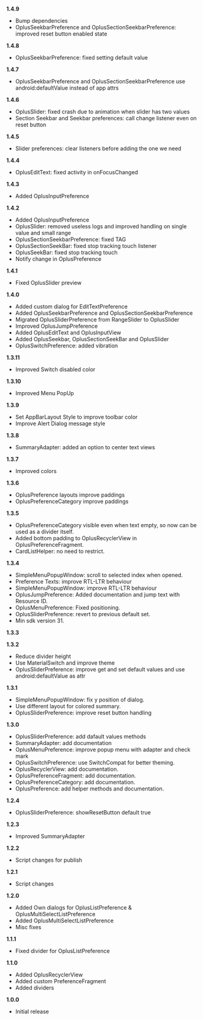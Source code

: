 **1.4.9**  
- Bump dependencies  
- OplusSeekbarPreference and OplusSectionSeekbarPreference: improved reset button enabled state  
  
**1.4.8**  
- OplusSeekbarPreference: fixed setting default value  
  
**1.4.7**  
- OplusSeekbarPreference and OplusSectionSeekbarPreference use android:defaultValue instead of app attrs  
  
**1.4.6**  
- OplusSlider: fixed crash due to animation when slider has two values  
- Section Seekbar and Seekbar preferences: call change listener even on reset button  
  
**1.4.5**  
- Slider preferences: clear listeners before adding the one we need  
  
**1.4.4**  
- OplusEditText: fixed activity in onFocusChanged  
  
**1.4.3**  
- Added OplusInputPreference  
  
**1.4.2**  
- Added OplusInputPreference  
- OplusSlider: removed useless logs and improved handling on single value and small range  
- OplusSectionSeekbarPreference: fixed TAG  
- OplusSectionSeekBar: fixed stop tracking touch listener  
- OplusSeekBar: fixed stop tracking touch  
- Notify change in OplusPreference  
  
**1.4.1**  
- Fixed OplusSlider preview  
  
**1.4.0**  
- Added custom dialog for EditTextPreference  
- Added OplusSeekbarPreference and OplusSectionSeekbarPreference  
- Migrated OplusSliderPreference from RangeSlider to OplusSlider  
- Improved OplusJumpPreference  
- Added OplusEditText and OplusInputView  
- Added OplusSeekbar, OplusSectionSeekBar and OplusSlider  
- OplusSwitchPreference: added vibration  
  
**1.3.11**  
- Improved Switch disabled color  
  
**1.3.10**  
- Improved Menu PopUp  
  
**1.3.9**  
- Set AppBarLayout Style to improve toolbar color  
- Improve Alert Dialog message style  
  
**1.3.8**  
- SummaryAdapter: added an option to center text views  
  
**1.3.7**  
- Improved colors  
  
**1.3.6**  
- OplusPreference layouts improve paddings  
- OplusPreferenceCategory improve paddings  
  
**1.3.5**  
- OplusPreferenceCategory visible even when text empty, so now can be used as a divider itself.  
- Added bottom padding to OplusRecyclerView in OplusPreferenceFragment.  
- CardListHelper: no need to restrict.  
  
**1.3.4**  
- SimpleMenuPopupWindow: scroll to selected index when opened.  
- Preference Texts: improve RTL-LTR behaviour  
- SimpleMenuPopupWindow: improve RTL-LTR behaviour  
- OplusJumpPreference: Added documentation and jump text with Resource ID.  
- OplusMenuPreference: Fixed positioning.  
- OplusSliderPreference: revert to previous default set.  
- Min sdk version 31.  
  
**1.3.3**  
  
**1.3.2**  
- Reduce divider height  
- Use MaterialSwitch and improve theme  
- OplusSliderPreference: improve get and set default values and use android:defaultValue as attr  
  
**1.3.1**  
- SimpleMenuPopupWindow: fix y position of dialog.  
- Use different layout for colored summary.  
- OplusSliderPreference: improve reset button handling  
  
**1.3.0**  
- OplusSliderPreference: add dafault values methods  
- SummaryAdapter: add documentation  
- OplusMenuPreference: improve popup menu with adapter and check mark  
- OplusSwitchPreference: use SwitchCompat for better theming.  
- OplusRecyclerView: add documentation.  
- OplusPreferenceFragment: add documentation.  
- OplusPreferenceCategory: add documentation.  
- OplusPreference: add helper methods and documentation.  
  
**1.2.4**  
- OplusSliderPreference: showResetButton default true  
  
**1.2.3**  
- Improved SummaryAdapter  
  
**1.2.2**  
- Script changes for publish  
  
**1.2.1**  
- Script changes
  
**1.2.0**  
- Added Own dialogs for OplusListPreference & OplusMultiSelectListPreference
- Added OplusMultiSelectListPreference
- Misc fixes
  
**1.1.1**
- Fixed divider for OplusListPreference

**1.1.0**
- Added OplusRecyclerView
- Added custom PreferenceFragment
- Added dividers

**1.0.0**
- Initial release
